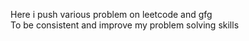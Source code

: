 Here i  push various problem on leetcode and gfg
<br>
To be consistent and improve my problem solving skills
